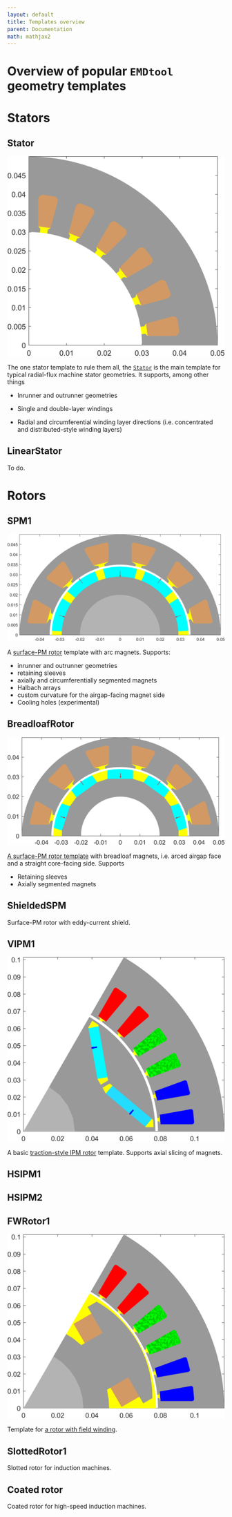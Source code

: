 ```yaml
---
layout: default
title: Templates overview
parent: Documentation
math: mathjax2
---
```


# Overview of popular `EMDtool` geometry templates


# Stators

## Stator

![Stator](./knowledge_base/Stator.png)

The one stator template to rule them all, the [`Stator`](../../api/Stator.html) is the main template for typical radial-flux machine stator geometries. It supports, among other things

* Inrunner and outrunner geometries

* Single and double-layer windings

* Radial and circumferential winding layer directions (i.e. concentrated and distributed-style winding layers)

## LinearStator

To do.

# Rotors

## SPM1

![SPM1](./knowledge_base/SPM1.png)

A [surface-PM rotor](../../api/SPM1.html) template with arc magnets. Supports:
 * inrunner and outrunner geometries
 * retaining sleeves
 * axially and circumferentially segmented magnets
 * Halbach arrays
 * custom curvature for the airgap-facing magnet side
 * Cooling holes (experimental)


## BreadloafRotor

![BreadloafRotor](./knowledge_base/BreadloafRotor.png)

[A surface-PM rotor template](../../api/BreadloafRotor.html) with breadloaf magnets, i.e. arced airgap face and a straight core-facing side. Supports

* Retaining sleeves
* Axially segmented magnets

## ShieldedSPM

Surface-PM rotor with eddy-current shield.

## VIPM1

![VIPM1](./knowledge_base/VIPM1.png)

A basic [traction-style IPM rotor](../../api/VIPM1.html) template. Supports axial slicing of magnets.

## HSIPM1

## HSIPM2

## FWRotor1

![FWRotor1](./knowledge_base/FWRotor1.png)

Template for [a rotor with field winding](../../api/FWRotor1.html).

## SlottedRotor1

Slotted rotor for induction machines.

## Coated rotor

Coated rotor for high-speed induction machines.

